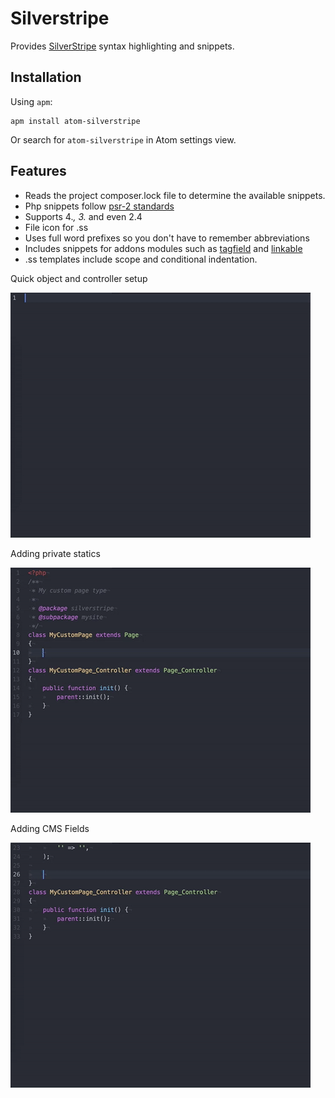 # Silverstripe

Provides [SilverStripe](http://www.silverstripe.org/) syntax highlighting and snippets.

## Installation

Using `apm`:

```
apm install atom-silverstripe
```

Or search for `atom-silverstripe` in Atom settings view.

## Features

- Reads the project composer.lock file to determine the available snippets.
- Php snippets follow [psr-2 standards](http://www.php-fig.org/psr/psr-2/)
- Supports 4.*, 3.* and even 2.4
- File icon for .ss
- Uses full word prefixes so you don't have to remember abbreviations
- Includes snippets for addons modules such as [tagfield](https://github.com/silverstripe-labs/silverstripe-tagfield) and [linkable](https://github.com/sheadawson/silverstripe-linkable)
- .ss templates include scope and conditional indentation.

Quick object and controller setup

![Quick object and controller setup](https://raw.githubusercontent.com/gorriecoe/atom-silverstripe/master/README/objectandcontroller.gif)

Adding private statics

![Adding private statics](https://raw.githubusercontent.com/gorriecoe/atom-silverstripe/master/README/privatestatics.gif)

Adding CMS Fields

![Adding CMS Fields](https://raw.githubusercontent.com/gorriecoe/atom-silverstripe/master/README/addfields.gif)
